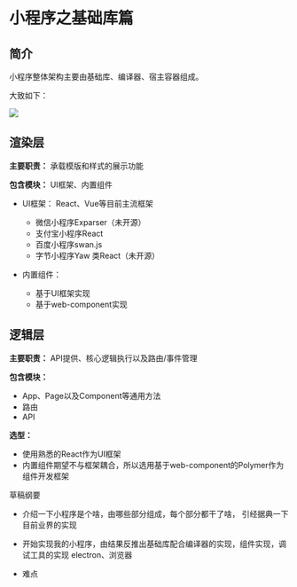 # 小程序之基础库篇

## 简介

小程序整体架构主要由基础库、编译器、宿主容器组成。

大致如下：

<img src="https://p5.music.126.net/obj/wo3DlcOGw6DClTvDisK1/11633847092/a1f5/5c8d/b37d/dafeed62fe75d4cdfd369878663c948e.png" /> 


## 渲染层

**主要职责：** 承载模版和样式的展示功能

**包含模块：** UI框架、内置组件

- UI框架： React、Vue等目前主流框架
  * 微信小程序Exparser（未开源）
  * 支付宝小程序React
  * 百度小程序swan.js
  * 字节小程序Yaw 类React（未开源）

- 内置组件：
  * 基于UI框架实现
  * 基于web-component实现

## 逻辑层

**主要职责：** API提供、核心逻辑执行以及路由/事件管理

**包含模块：** 
  - App、Page以及Component等通用方法
  - 路由
  - API


**选型：** 
  - 使用熟悉的React作为UI框架
  - 内置组件期望不与框架耦合，所以选用基于web-component的Polymer作为组件开发框架








草稿纲要

- 介绍一下小程序是个啥，由哪些部分组成，每个部分都干了啥， 引经据典一下目前业界的实现

- 开始实现我的小程序，由结果反推出基础库配合编译器的实现，组件实现，调试工具的实现 electron、浏览器

- 难点
